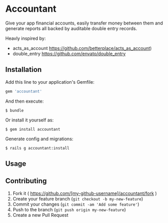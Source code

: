 # Accountant

Give your app financial accounts, easily transfer money between them and generate reports all backed by auditable double entry records.

Heavly inspired by:
* acts_as_account https://github.com/betterplace/acts_as_account)
* double_entry https://github.com/envato/double_entry

## Installation

Add this line to your application's Gemfile:

```ruby
gem 'accountant'
```

And then execute:

    $ bundle

Or install it yourself as:

    $ gem install accountant

Generate config and migrations:
    
    $ rails g accountant:install

## Usage


## Contributing

1. Fork it ( https://github.com/[my-github-username]/accountant/fork )
2. Create your feature branch (`git checkout -b my-new-feature`)
3. Commit your changes (`git commit -am 'Add some feature'`)
4. Push to the branch (`git push origin my-new-feature`)
5. Create a new Pull Request
